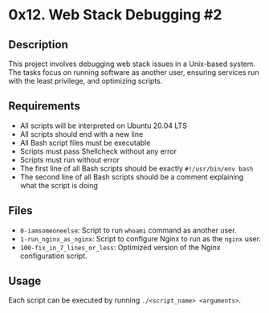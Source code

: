 # 0x12. Web Stack Debugging #2

## Description
This project involves debugging web stack issues in a Unix-based system. The tasks focus on running software as another user, ensuring services run with the least privilege, and optimizing scripts.

## Requirements
- All scripts will be interpreted on Ubuntu 20.04 LTS
- All scripts should end with a new line
- All Bash script files must be executable
- Scripts must pass Shellcheck without any error
- Scripts must run without error
- The first line of all Bash scripts should be exactly `#!/usr/bin/env bash`
- The second line of all Bash scripts should be a comment explaining what the script is doing

## Files
- `0-iamsomeoneelse`: Script to run `whoami` command as another user.
- `1-run_nginx_as_nginx`: Script to configure Nginx to run as the `nginx` user.
- `100-fix_in_7_lines_or_less`: Optimized version of the Nginx configuration script.

## Usage
Each script can be executed by running `./<script_name> <arguments>`.

